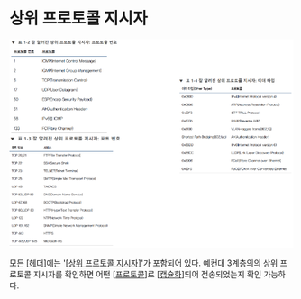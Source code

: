 # 상위 프로토콜 지시자

![참고 가능한 상위 프로토콜 지시자 목록](attachments/2022-09-15-17-03-15.png)

모든 [[헤더]]에는 '[[상위 프로토콜 지시자]]'가 포함되어 있다. 예컨대 3계층의의 상위 프로토콜 지시자를 확인하면 어떤 [[프로토콜]]로 [[캡슐화]]되어 전송되었는지 확인 가능하다.

[//begin]: # "Autogenerated link references for markdown compatibility"
[헤더]: 헤더 "헤더"
[상위 프로토콜 지시자]: <상위 프로토콜 지시자> "상위 프로토콜 지시자"
[프로토콜]: 프로토콜 "프로토콜"
[캡슐화]: 캡슐화 "캡슐화"
[//end]: # "Autogenerated link references"